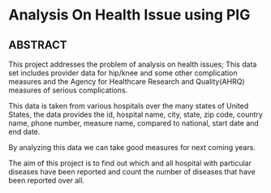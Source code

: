 # Analysis On Health Issue using PIG

## ABSTRACT
This project addresses the problem of analysis on health issues;
This data set includes provider data for hip/knee and some other complication measures and the Agency for Healthcare Research and Quality(AHRQ) measures of serious complications.

This data is taken from various hospitals over the many states of United States, the data provides the id, hospital name, city, state, zip code, country name, phone number, measure name, compared to national, start date and end date. 

By analyzing this data we can take good measures for next coming years.

The aim of this project is to find out which and all hospital with particular diseases have been reported and count the number of diseases that have been reported over all.

